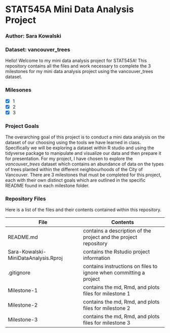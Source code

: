 # STAT545A Mini Data Analysis Project 
### Author: Sara Kowalski
### Dataset: vancouver_trees

Hello! Welcome to my mini data analysis project for STAT545A! This repository contains all the files and work necessary to complete the 3 milestones for my mini data analysis project using the vancouver_trees dataset.

### Milesones
- [x] 1
- [x]  2
- [x]  3

### Project Goals 
The overarching goal of this project is to conduct a mini data analysis on the dataset of our choosing using the tools we have learned in class. Specifically we will be exploring a dataset within R studio and using the tidyverse package to manipulate and visualize our data and then prepare it for presentation. For my project, I have chosen to explore the *vancouver_trees* dataset which contains an abundance of data on the types of trees planted within the different neighbourhoods of the City of Vancouver. There are 3 milestones that must be completed for this project, each with their own distinct goals which are outlined in the specific README found in each milestone folder. 

### Repository Files 
Here is a list of the files and their contents contained within this repository.

| File                                | Contents                                                          |  
| ------------------------------------|------------------------------------------------------------------ |
| README.md                           | contains a description of the project and the project repository  | 
| Sara-Kowalski-MiniDataAnalysis.Rproj| contains the Rstudio project information                          |
| .gitignore                          | contains instructions on files to ignore when committing a project|
| Milestone-1                         | contains the md, Rmd, and plots files for milestone 1             |
| Milestone-2                         | contains the md, Rmd, and plots files for milestone 2             |
| Milestone-3                         | contains the md, Rmd, and plots files for milestone 3             |